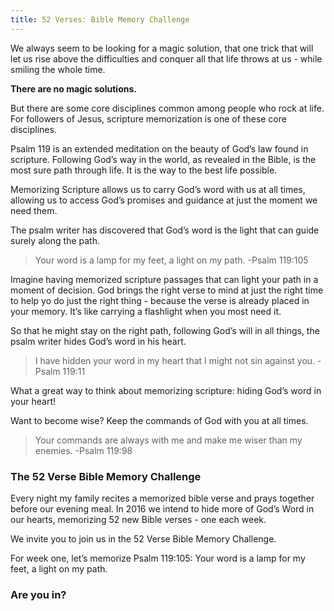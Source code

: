 ```yaml
---
title: 52 Verses: Bible Memory Challenge
---
```

We always seem to be looking for a magic solution, that one trick that will let us rise above the difficulties and conquer all that life throws at us - while smiling the whole time.

<strong>There are no magic solutions.</strong>

But there are some core disciplines common among people who rock at life. For followers of Jesus, scripture memorization is one of these core disciplines.

Psalm 119 is an extended meditation on the beauty of God’s law found in scripture. Following God’s way in the world, as revealed in the Bible, is the most sure path through life. It is the way to the best life possible.

Memorizing Scripture allows us to carry God’s word with us at all times, allowing us to access God’s promises and guidance at just the moment we need them.

The psalm writer has discovered that God’s word is the light that can guide surely along the path.
<blockquote>Your word is a lamp for my feet, a light on my path. -Psalm 119:105</blockquote>
Imagine having memorized scripture passages that can light your path in a moment of decision. God brings the right verse to mind at just the right time to help yo do just the right thing - because the verse is already placed in your memory. It’s like carrying a flashlight when you most need it.

So that he might stay on the right path, following God’s will in all things, the psalm writer hides God’s word in his heart.
<blockquote>I have hidden your word in my heart that I might not sin against you. -Psalm 119:11</blockquote>
What a great way to think about memorizing scripture: hiding God’s word in your heart!

Want to become wise? Keep the commands of God with you at all times.
<blockquote>Your commands are always with me and make me wiser than my enemies. -Psalm 119:98</blockquote>
<h3>The 52 Verse Bible Memory Challenge</h3>
Every night my family recites a memorized bible verse and prays together before our evening meal. In 2016 we intend to hide more of God’s Word in our hearts, memorizing 52 new Bible verses - one each week.

We invite you to join us in the 52 Verse Bible Memory Challenge. 

For week one, let’s memorize Psalm 119:105: Your word is a lamp for my feet, a light on my path.
<h3>Are you in?</h3>
